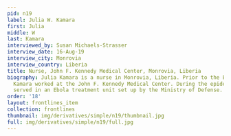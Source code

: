 ```yaml
---
pid: n19
label: Julia W. Kamara
first: Julia
middle: W
last: Kamara
interviewed_by: Susan Michaels-Strasser
interview_date: 16-Aug-19
interview_city: Monrovia
interview_country: Liberia
title: Nurse, John F. Kennedy Medical Center, Monrovia, Liberia
biography: Julia Kamara is a nurse in Monrovia, Liberia. Prior to the Ebola epidemic,
  Kamara worked at the John F. Kennedy Medical Center. During the epidemic, Kamara
  served in an Ebola treatment unit set up by the Ministry of Defense.
order: '18'
layout: frontlines_item
collection: frontlines
thumbnail: img/derivatives/simple/n19/thumbnail.jpg
full: img/derivatives/simple/n19/full.jpg
---
```

